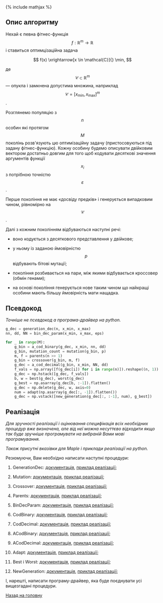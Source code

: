 {% include mathjax %}

## Опис алгоритму

Нехай є певна фітнес-функція $$f: \mathbb{R}^m \to \mathbb{R}$$ і ставиться оптимцізаційна задача

$$
f(x) \xrightarrow[x \in \mathcal{C}]{} \min,
$$

де $$\mathcal{C} \subset \mathbb{R}^m$$ &mdash; опукла і замкнена допустима множина, наприклад $$\mathcal{C} = [x_{\text{min}}, x_{\text{max}}]^m$$.

Розглянемо популяцію з $$n$$ особин які протягом $$M$$ поколінь розв'язують цю оптимізаційну задачу (пристосовуються під задану фітнес-функцію). Кожну особину будемо описувати двійковим вектором достатньо довгим для того щоб кодувати десяткові значення аргументів функції $$x_i$$ з потрібною точністю $$\varepsilon$$.

Перше покоління не має &laquo;досвіду предків&raquo; і генерується випадковим чином, рівномірно на $$\mathcal{C}$$.

Далі з кожним поколінням відбуваються наступні речі:

- воно кодується з десяткового представлення у двійкове;

- у ньому із заданою ймовірністю $$p$$ відбувають бітові мутації;

- покоління розбивається на пари, між якими відбувається кроссовер (обмін генами);

- на основі покоління генерується нове таким чином що найкращі особини мають більшу ймовірність мати нащадка.

## Псевдокод

_Точніше не псевдокод а програма-драйвер на python._

```python
g_dec = generation_dec(n, x_min, x_max)
nn, dd, NN = bin_dec_param(x_min, x_max, eps)

for _ in range(M):
	g_bin = a_cod_binary(g_dec, x_min, nn, dd)
	g_bin, mutation_count = mutation(g_bin, p)
	m, f = parents(n >> 1)
	g_bin = crossover(g_bin, m, f)
	g_dec = a_cod_decimal(g_bin, x_min, NN, dd)
	f_vals = np.array([f(g_dec[i]) for i in range(n)]).reshape((n, 1))
	g_dec = np.hstack([g_dec, f_vals])
	b, w = best(g_dec), worst(g_dec)
	g_best = np.asarray(g_dec[b, :-1]).flatten()
	g_dec = np.delete(g_dec, w, axis=0)
	num = adapt(np.asarray(g_dec[:, -1]).flatten())
	g_dec = np.vstack([new_generation(g_dec[:, :-1], num), g_best])
``` 

## Реалізація

_Для зручності реалізації і оцінювання специфікація всіх необхідних процедур вже визначена, але від неї можна несуттєво відходити якщо так буде зручніше програмувати на вибраній Вами мові програмування._

_Також присутні вказівки для Maple і приклади реалізації на python._

Резюмуючи, Вам необхідно написати наступні процедури:

1. GenerationDec: [документація](docs/generation_dec.md), [приклад реалізації](code/generation_dec.py);

2. Mutation: [документація](docs/mutation.md), [приклад реалізації](code/mutation.py);

3. Crossover: [документація](docs/crossover.md), [приклад реалізації](code/crossover.py);

4. Parents: [документація](docs/parents.md), [приклад реалізації](code/parents.py);

5. BinDecParam: [документація](docs/bin_dec_param.md), [приклад реалізації](code/bin_dec_param.py);

6. CodBinary: [документація](docs/cod_binary.md), [приклад реалізації](code/cod_binary.py);

7. CodDecimal: [документація](docs/cod_decimal.md), [приклад реалізації](code/cod_decimal.py);

8. ACodBinary: [документація](docs/a_cod_binary.md), [приклад реалізації](code/cod_binary.py);

9. ACodDecimal: [документація](docs/a_cod_decimal.md), [приклад реалізації](code/cod_decimal.py);

10. Adapt: [документація](docs/adapt.md), [приклад реалізації](code/adapt.py);

11. Best і Worst: [документація](docs/best_worst.md), [приклад реалізації](code/best_worst.py);

12. NewGeneration: [документація](docs/new_generation.md), [приклад реалізації](code/new_generation.py);

І, нарешті, написати програму-драйвер, яка буде поєднувати усі вищезгадані процедури.

[Назад на головну](../README.md)